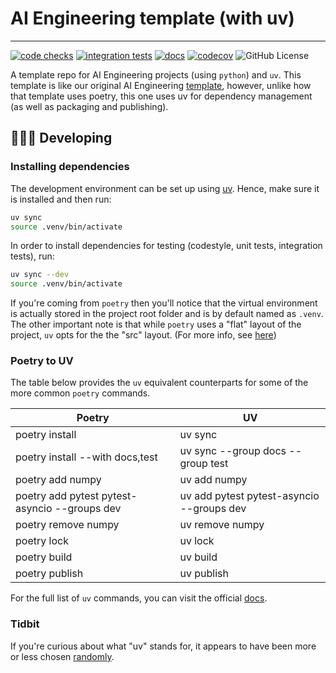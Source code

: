 # AI Engineering template (with uv)

----------------------------------------------------------------------------------------

[![code checks](https://github.com/VectorInstitute/aieng-template-uv/actions/workflows/code_checks.yml/badge.svg)](https://github.com/VectorInstitute/aieng-template-uv/actions/workflows/code_checks.yml)
[![integration tests](https://github.com/VectorInstitute/aieng-template-uv/actions/workflows/integration_tests.yml/badge.svg)](https://github.com/VectorInstitute/aieng-template-uv/actions/workflows/integration_tests.yml)
[![docs](https://github.com/VectorInstitute/aieng-template-uv/actions/workflows/docs_deploy.yml/badge.svg)](https://github.com/VectorInstitute/aieng-template-uv/actions/workflows/docs_deploy.yml)
[![codecov](https://codecov.io/github/VectorInstitute/aieng-template-uv/graph/badge.svg?token=83MYFZ3UPA)](https://codecov.io/github/VectorInstitute/aieng-template-uv)
![GitHub License](https://img.shields.io/github/license/VectorInstitute/aieng-template-uv)

A template repo for AI Engineering projects (using ``python``) and ``uv``. This
template is like our original AI Engineering [template](https://github.com/VectorInstitute/aieng-template),
however, unlike how that template uses poetry, this one uses uv for dependency
management (as well as packaging and publishing).

## 🧑🏿‍💻 Developing

### Installing dependencies

The development environment can be set up using
[uv](https://github.com/astral-sh/uv?tab=readme-ov-file#installation). Hence, make sure it is
installed and then run:

```bash
uv sync
source .venv/bin/activate
```

In order to install dependencies for testing (codestyle, unit tests, integration tests),
run:

```bash
uv sync --dev
source .venv/bin/activate
```

If you're coming from `poetry` then you'll notice that the virtual environment
is actually stored in the project root folder and is by default named as `.venv`.
The other important note is that while `poetry` uses a "flat" layout of the project,
`uv` opts for the the "src" layout. (For more info, see [here](https://packaging.python.org/en/latest/discussions/src-layout-vs-flat-layout/))

### Poetry to UV

The table below provides the `uv` equivalent counterparts for some of the more
common `poetry` commands.

| Poetry                                        | UV                                        |
|-----------------------------------------------|-------------------------------------------|
| poetry install                                | uv sync                                   |
| poetry install --with docs,test               | uv sync --group docs --group test         |
| poetry add numpy                              | uv add numpy                              |
| poetry add pytest pytest-asyncio --groups dev | uv add pytest pytest-asyncio --groups dev |
| poetry remove numpy                           | uv remove numpy                           |
| poetry lock                                   | uv lock                                   |
| poetry build                                  | uv build                                  |
| poetry publish                                | uv publish                                |

For the full list of `uv` commands, you can visit the official [docs](https://docs.astral.sh/uv/reference/cli/#uv).

### Tidbit

If you're curious about what "uv" stands for, it appears to have been more or
less chosen [randomly](https://github.com/astral-sh/uv/issues/1349#issuecomment-1986451785).
